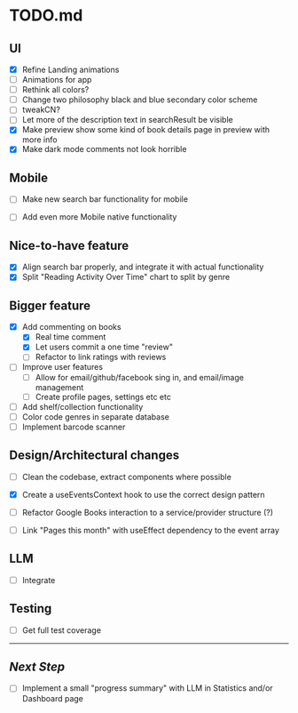 # TODO.md

## UI
- [X] Refine Landing animations
- [ ] Animations for app
- [ ] Rethink all colors?
- [ ] Change two philosophy black and blue secondary color scheme
- [ ] tweakCN?
- [ ] Let more of the description text in 	searchResult be visible
- [X] Make preview show some kind of book details page in preview with more info
- [X] Make dark mode comments not look horrible

## Mobile
- [ ] Make new search bar functionality for mobile
- [ ] Add even more Mobile native functionality


## Nice-to-have feature
- [X] Align search bar properly, and integrate it with actual functionality
- [X] Split "Reading Activity Over Time" chart to split by genre

## Bigger feature
- [X] Add commenting on books
  - [X] Real time comment
  - [X] Let users commit a one time "review"
  - [ ] Refactor to link ratings with reviews
- [ ] Improve user features
  - [ ] Allow for email/github/facebook sing in, and email/image management
  - [ ] Create profile pages, settings etc etc
- [ ] Add shelf/collection functionality
- [ ] Color code genres in separate database
- [ ] Implement barcode scanner

## Design/Architectural changes
- [ ] Clean the codebase, extract components where possible
- [X] Create a useEventsContext hook to use the correct design pattern
- [ ] Refactor Google Books interaction to a service/provider structure (?)
- [ ] Link "Pages this month" with useEffect dependency to the event array


## LLM
- [ ] Integrate


## Testing
- [ ] Get full test coverage

***

## *Next Step*
- [ ] Implement a small "progress summary" with LLM in Statistics and/or Dashboard page